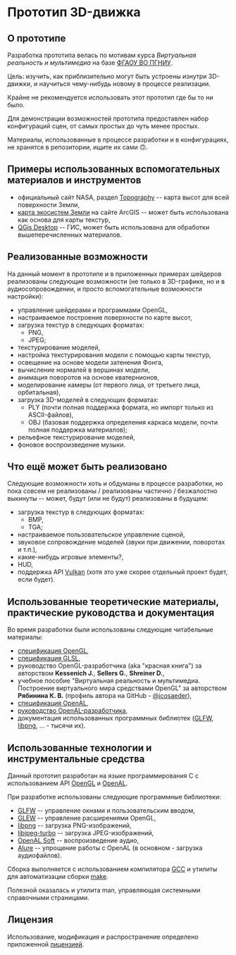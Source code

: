 # Прототип 3D-движка

## О прототипе

Разработка прототипа велась по мотивам курса *Виртуальная реальность и мультимедиа* на базе [ФГАОУ ВО ПГНИУ](http://www.psu.ru/).

Цель: изучить, как приблизительно могут быть устроены изнутри 3D-движки, и научиться чему-нибудь новому в процессе реализации.

Крайне не рекомендуется использовать этот прототип где бы то ни было.

Для демонстрации возможностей прототипа предоставлен набор конфигураций сцен, от самых простых до чуть менее простых.

Материалы, использованные в процессе разработки и в конфигурациях, не хранятся в репозитории, ищите их сами 🙃.

## Примеры использованных вспомогательных материалов и инструментов

* официальный сайт NASA, раздел [Topography](https://visibleearth.nasa.gov/images/73934/topography) -- карта высот для всей поверхности Земли,
* [карта экосистем Земли](https://storymaps.arcgis.com/stories/a4a6b1f779be4b64816d1876cfe669b9) на сайте ArcGIS -- может быть использована как основа для карты текстур,
* [QGis Desktop](https://qgis.org/ru/site/about/index.html) -- ГИС, может быть использована для обработки вышеперечисленных материалов.

## Реализованные возможности

На данный момент в прототипе и в приложенных примерах шейдеров реализованы следующие возможности (не только в 3D-графике, но и в аудиосопровождении, и просто вспомогательные возможности настройки):

* управление шейдерами и программами OpenGL, 
* настраиваемое построение поверхности по карте высот,
* загрузка текстур в следующих форматах:
	- PNG,
	- JPEG;
* текстурирование моделей,
* настройка текстурирования модели с помощью карты текстур,
* освещение на основе модели затенения Фонга,
* вычисление нормалей в вершинах модели,
* анимация поворотов на основе кватернионов,
* моделирование камеры (от первого лица, от третьего лица, орбитальная),
* загрузка 3D-моделей в следующих форматах:
	- PLY (почти полная поддержка формата, но импорт только из ASCII-файлов),
	- OBJ (базовая поддержка определения каркаса модели, почти полная поддержка материалов);
* рельефное текстурирование моделей,
* фоновое воспроизведение музыки.

## Что ещё может быть реализовано

Следующие возможности хоть и обдуманы в процессе разработки, но пока совсем не реализованы / реализованы частично / безжалостно выкинуты -- может, будут (или не будут) реализованы в будущем:
* загрузка текстур в следующих форматах:
	- BMP,
	- TGA;
* настраиваемое пользовательское управление сценой,
* звуковое сопровождение моделей (звуки при движении, поворотах и т.п.),
* какие-нибудь игровые элементы?,
* HUD,
* поддержка API [Vulkan](https://www.vulkan.org/) (хотя это уже скорее отдельный проект будет, если будет).

## Использованные теоретические материалы, практические руководства и документация

Во время разработки были использованы следующие читабельные материалы:

* [спецификация OpenGL](https://www.khronos.org/registry/OpenGL/specs/gl/glspec45.core.pdf),
* [спецификация GLSL](https://www.khronos.org/registry/OpenGL/specs/gl/GLSLangSpec.4.50.pdf),
* руководство OpenGL-разработчика (aka "красная книга") за авторством **Kessenich J.**, **Sellers G.**, **Shreiner D.**,
* учебное пособие "Виртуальная реальность и мультимедиа. Построение виртуального мира средствами OpenGL" за авторством **Рябинина К. В.** (профиль автора на GitHub - [@icosaeder](https://github.com/icosaeder)),
* [спецификация OpenAL](https://openal.org/documentation/openal-1.1-specification.pdf),
* [руководство OpenAL-разработчика](https://openal.org/documentation/OpenAL_Programmers_Guide.pdf),
* документация использованных программных библиотек ([GLFW](https://www.glfw.org/documentation), [libpng](http://www.libpng.org/pub/png/libpng-manual.txt), ... - тысячи их).

## Использованные технологии и инструментальные средства

Данный прототип разработан на языке программирования C с использованием API [OpenGL](https://www.opengl.org/) и [OpenAL](https://openal.org/).

При разработке использованы следующие программные библиотеки:

* [GLFW](https://github.com/glfw/glfw) -- управление окнами и пользовательским вводом,
* [GLEW](https://github.com/nigels-com/glew) -- управление расширениями OpenGL,
* [libpng](https://github.com/glennrp/libpng) -- загрузка PNG-изображений,
* [libjpeg-turbo](https://github.com/libjpeg-turbo/libjpeg-turbo) -- загрузка JPEG-изображений,
* [OpenAL Soft](https://github.com/kcat/openal-soft) -- воспроизведение аудио,
* [Alure](https://github.com/kcat/alure) -- упрощение работы с OpenAL (в основном - загрузка аудиофайлов).

Сборка выполняется с использованием компилятора [GCC](https://gcc.gnu.org/) и утилиты для автоматизации сборки [make](https://www.gnu.org/software/make/manual/make.html).

Полезной оказалась и утилита man, управляющая системными справочными страницами.

## Лицензия
Использование, модификация и распространение определено приложенной [лицензией](./LICENSE).